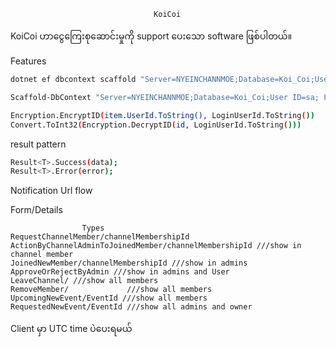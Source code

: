                                     KoiCoi
KoiCoi ဟာငွေကြေးစုဆောင်းမှုကို support ပေးသော software ဖြစ်ပါတယ်။

Features





```bash
dotnet ef dbcontext scaffold "Server=NYEINCHANNMOE;Database=Koi_Coi;User Id=sa;Password=nyein@8834;TrustServerCertificate=True;" Microsoft.EntityFrameworkCore.SqlServer -o AppDbContextModels -c AppDbContext -f

Scaffold-DbContext "Server=NYEINCHANNMOE;Database=Koi_Coi;User ID=sa; Password=nyein@8834;Integrated Security=True;Trusted_Connection=true;TrustServerCertificate=True;" Microsoft.EntityFrameworkCore.SqlServer -OutputDir AppDbContext -Tables Tbl_AdminUserLogin -f
```

```bash
Encryption.EncryptID(item.UserId.ToString(), LoginUserId.ToString())
Convert.ToInt32(Encryption.DecryptID(id, LoginUserId.ToString()))
```

result pattern
```bash
Result<T>.Success(data);
Result<T>.Error(error);
```

Notification Url flow

Form/Details



                    Types
    RequestChannelMember/channelMembershipId
    ActionByChannelAdminToJoinedMember/channelMembershipId ///show in channel member
    JoinedNewMember/channelMembershipId ///show in admins
    ApproveOrRejectByAdmin ///show in admins and User
    LeaveChannel/ ///show all members
    RemoveMember/             ///show all members
    UpcomingNewEvent/EventId ///show all members
    RequestedNewEvent/EventId ///show all admins and owner


Client မှာ UTC time ပဲပေးရမယ်
